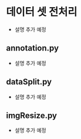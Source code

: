 # 데이터 셋 전처리
- 설명 추가 예정

## annotation.py
- 설명 추가 예정

## dataSplit.py
- 설명 추가 예정

## imgResize.py
- 설명 추가 예정
